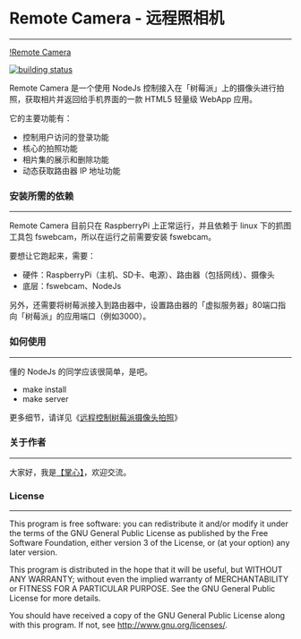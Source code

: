 # Remote Camera - 远程照相机
-------

[!Remote Camera](http://www.zhanxin.info/static/picture/2014012703.jpg)

[![building status](https://secure.travis-ci.org/pizn/Remote-Camera.png?branch=master)](https://travis-ci.org/pizn/Remote-Camera)

Remote Camera 是一个使用 NodeJs 控制接入在「树莓派」上的摄像头进行拍照，获取相片并返回给手机界面的一款 HTML5 轻量级 WebApp 应用。

它的主要功能有：

- 控制用户访问的登录功能
- 核心的拍照功能
- 相片集的展示和删除功能
- 动态获取路由器 IP 地址功能

### 安装所需的依赖
-------

Remote Camera 目前只在 RaspberryPi 上正常运行，并且依赖于 linux 下的抓图工具包 fswebcam，所以在运行之前需要安装 fswebcam。

要想让它跑起来，需要：

- 硬件：RaspberryPi（主机、SD卡、电源）、路由器（包括网线）、摄像头
- 底层：fswebcam、NodeJs

另外，还需要将树莓派接入到路由器中，设置路由器的「虚拟服务器」80端口指向「树莓派」的应用端口（例如3000）。

### 如何使用
-------


懂的 NodeJs 的同学应该很简单，是吧。

- make install
- make server

更多细节，请详见《<a href="http://www.zhanxin.info/raspberrypi/2014-01-26-raspberrypi-use-nodejs-to-remote-camera.html">远程控制树莓派摄像头拍照</a>》

### 关于作者
-------

大家好，我是[【掌心】](http://www.zhanxin.info)，欢迎交流。

### License
-------

This program is free software: you can redistribute it and/or modify
it under the terms of the GNU General Public License as published by
the Free Software Foundation, either version 3 of the License, or
(at your option) any later version.

This program is distributed in the hope that it will be useful,
but WITHOUT ANY WARRANTY; without even the implied warranty of
MERCHANTABILITY or FITNESS FOR A PARTICULAR PURPOSE.  See the
GNU General Public License for more details.

You should have received a copy of the GNU General Public License
along with this program.  If not, see <http://www.gnu.org/licenses/>.
